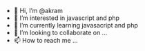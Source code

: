- 👋 Hi, I’m @akram
- 👀 I’m interested in  javascript and php
- 🌱 I’m currently learning javasacript and php
- 💞️ I’m looking to collaborate on ...
- 📫 How to reach me ...

<!---
akram2923/akram2923 is a ✨ special ✨ repository because its `README.md` (this file) appears on your GitHub profile.
You can click the Preview link to take a look at your changes.
--->
